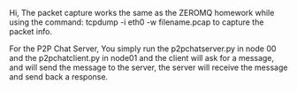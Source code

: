 Hi, The packet capture works the same as the ZEROMQ homework
while using the command: tcpdump -i eth0 -w filename.pcap
to capture the packet info. 

For the P2P Chat Server, You simply run the p2pchatserver.py in node 00 and the p2pchatclient.py in node01 and the client will ask for a message, and will send the message to the server, the server will receive the message and send back a response.